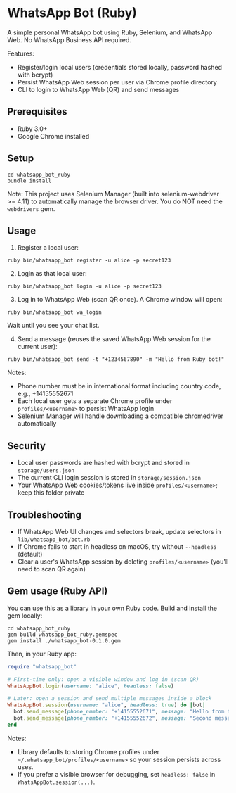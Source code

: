 # WhatsApp Bot (Ruby)

A simple personal WhatsApp bot using Ruby, Selenium, and WhatsApp Web. No WhatsApp Business API required.

Features:
- Register/login local users (credentials stored locally, password hashed with bcrypt)
- Persist WhatsApp Web session per user via Chrome profile directory
- CLI to login to WhatsApp Web (QR) and send messages

## Prerequisites
- Ruby 3.0+
- Google Chrome installed

## Setup
```
cd whatsapp_bot_ruby
bundle install
```

Note: This project uses Selenium Manager (built into selenium-webdriver >= 4.11) to automatically manage the browser driver. You do NOT need the `webdrivers` gem.

## Usage
1) Register a local user:
```
ruby bin/whatsapp_bot register -u alice -p secret123
```

2) Login as that local user:
```
ruby bin/whatsapp_bot login -u alice -p secret123
```

3) Log in to WhatsApp Web (scan QR once). A Chrome window will open:
```
ruby bin/whatsapp_bot wa_login
```
Wait until you see your chat list.

4) Send a message (reuses the saved WhatsApp Web session for the current user):
```
ruby bin/whatsapp_bot send -t "+1234567890" -m "Hello from Ruby bot!"
```

Notes:
- Phone number must be in international format including country code, e.g., +14155552671
- Each local user gets a separate Chrome profile under `profiles/<username>` to persist WhatsApp login
 - Selenium Manager will handle downloading a compatible chromedriver automatically

## Security
- Local user passwords are hashed with bcrypt and stored in `storage/users.json`
- The current CLI login session is stored in `storage/session.json`
- Your WhatsApp Web cookies/tokens live inside `profiles/<username>`; keep this folder private

## Troubleshooting
- If WhatsApp Web UI changes and selectors break, update selectors in `lib/whatsapp_bot/bot.rb`
- If Chrome fails to start in headless on macOS, try without `--headless` (default)
- Clear a user's WhatsApp session by deleting `profiles/<username>` (you'll need to scan QR again)

## Gem usage (Ruby API)

You can use this as a library in your own Ruby code. Build and install the gem locally:

```
cd whatsapp_bot_ruby
gem build whatsapp_bot_ruby.gemspec
gem install ./whatsapp_bot-0.1.0.gem
```

Then, in your Ruby app:

```ruby
require "whatsapp_bot"

# First-time only: open a visible window and log in (scan QR)
WhatsAppBot.login(username: "alice", headless: false)

# Later: open a session and send multiple messages inside a block
WhatsAppBot.session(username: "alice", headless: true) do |bot|
  bot.send_message(phone_number: "+14155552671", message: "Hello from the gem")
  bot.send_message(phone_number: "+14155552672", message: "Second message")
end
```

Notes:
- Library defaults to storing Chrome profiles under `~/.whatsapp_bot/profiles/<username>` so your session persists across uses.
- If you prefer a visible browser for debugging, set `headless: false` in `WhatsAppBot.session(...)`.
